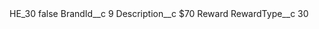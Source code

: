 <?xml version="1.0" encoding="UTF-8"?>
<CustomMetadata xmlns="http://soap.sforce.com/2006/04/metadata" xmlns:xsi="http://www.w3.org/2001/XMLSchema-instance" xmlns:xsd="http://www.w3.org/2001/XMLSchema">
    <label>HE_30</label>
    <protected>false</protected>
    <values>
        <field>BrandId__c</field>
        <value xsi:type="xsd:string">9</value>
    </values>
    <values>
        <field>Description__c</field>
        <value xsi:type="xsd:string">$70 Reward</value>
    </values>
    <values>
        <field>RewardType__c</field>
        <value xsi:type="xsd:string">30</value>
    </values>
</CustomMetadata>
